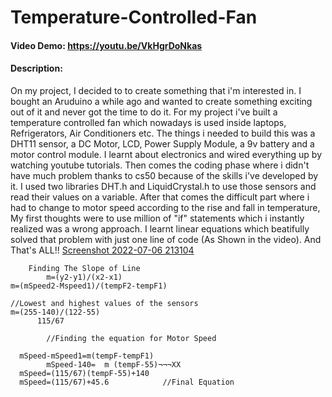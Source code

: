 # Temperature-Controlled-Fan
#### Video Demo:  <https://youtu.be/VkHgrDoNkas>
#### Description:
  On my project, I decided to to create something that i'm interested in.
  I bought an Aruduino a while ago and wanted to create something exciting out of it and never got the time to do it.
  For my project i've built a temperature controlled fan which nowadays is used inside laptops, Refrigerators, Air Conditioners etc.
  The things i needed to build this was a DHT11 sensor, a DC Motor, LCD, Power Supply Module, a 9v battery and a motor control module.
  I learnt about electronics and wired everything up by watching youtube tutorials.
  Then comes the coding phase where i didn't have much problem thanks to cs50 because of the skills i've developed by it.
  I used two libraries DHT.h and LiquidCrystal.h to use those sensors and read their values on a variable.
  After that comes the difficult part where i had to change to motor speed according to the rise and fall in temperature, My first thoughts were to use million of "if" statements which i instantly realized was a wrong approach.
  I learnt linear equations which beatifully solved that problem with just one line of code (As Shown in the video).
  And That's ALL!!
  [Screenshot 2022-07-06 213104](https://user-images.githubusercontent.com/82281840/177618865-8682733b-975e-4286-a52a-8dd2d38b16b6.jpg)

  
        Finding The Slope of Line
            m=(y2-y1)/(x2-x1)
    m=(mSpeed2-Mspeed1)/(tempF2-tempF1)
  
    //Lowest and highest values of the sensors
    m=(255-140)/(122-55)
          115/67

			//Finding the equation for Motor Speed
  
      mSpeed-mSpeed1=m(tempF-tempF1)
			mSpeed-140=  m (tempF-55)¬¬¬XX
      mSpeed=(115/67)(tempF-55)+140
      mSpeed=(115/67)+45.6            //Final Equation
